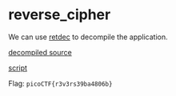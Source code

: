 # reverse_cipher

We can use [retdec](https://retdec.com/) to decompile the application.

[decompiled source](rev.c)

[script](solve.py)

Flag: `picoCTF{r3v3rs39ba4806b}`